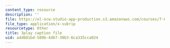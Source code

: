 ```yaml
---
content_type: resource
description: ''
file: https://ol-ocw-studio-app-production.s3.amazonaws.com/courses/7-016-introductory-biology-fall-2018/a4d681bd589b4d6730b36ca335cca024_68KXOYTc1mk.srt
file_type: application/x-subrip
resourcetype: Other
title: 3play caption file
uid: a4d681bd-589b-4d67-30b3-6ca335cca024
---
```

